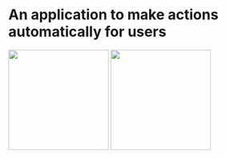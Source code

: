 <h1>An application to make actions automatically for users</h1>

<img src="https://github.com/Artium203/Robotic-Calendar/assets/111447264/60fc1f2d-b3f4-4fe1-a3c2-8324cc9693f6" width="200">
<img src="https://github.com/Artium203/Robotic-Calendar/assets/111447264/ae3c2048-dfa2-4309-8d9a-2f6c1e5817e7" width="200">

